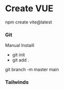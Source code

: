 # Create VUE

npm create vite@latest

### Git
Manual Instaill
- git init
- git add .

git branch -m master main


### Tailwinds
